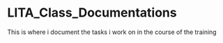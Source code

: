 # LITA_Class_Documentations
This is where i document the tasks i work on in the course of the training
